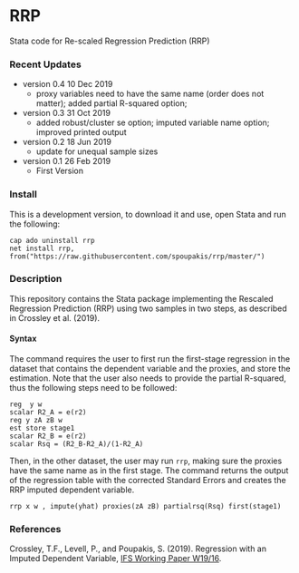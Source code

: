 # RRP
Stata code for Re-scaled Regression Prediction (RRP) 

### Recent Updates
- version 0.4 10 Dec 2019
  - proxy variables need to have the same name (order does not matter); added partial R-squared option;
- version 0.3 31 Oct 2019
  - added robust/cluster se option; imputed variable name option; improved printed output
- version 0.2 18 Jun 2019
  - update for unequal sample sizes
- version 0.1 26 Feb 2019
  - First Version

### Install
This is a development version, to download it and use, open Stata and run the following:

```
cap ado uninstall rrp
net install rrp, from("https://raw.githubusercontent.com/spoupakis/rrp/master/")
```

### Description
This repository contains the Stata package implementing the Rescaled Regression Prediction (RRP) using two samples in two steps, as described in Crossley et al. (2019). 

#### Syntax
The command requires the user to first run the first-stage regression in the dataset that contains the dependent variable and the proxies, and store the estimation. Note that the user also needs to provide the partial R-squared, thus the following steps need to be followed:

```
reg  y w
scalar R2_A = e(r2)
reg y zA zB w
est store stage1
scalar R2_B = e(r2)
scalar Rsq = (R2_B-R2_A)/(1-R2_A)
```

Then, in the other dataset, the user may run `rrp`, making sure the proxies have the same name as in the first stage. The command returns the output of the regression table with the corrected Standard Errors and creates the RRP imputed dependent variable.

```
rrp x w , impute(yhat) proxies(zA zB) partialrsq(Rsq) first(stage1) 
```


### References
Crossley, T.F., Levell, P., and Poupakis, S. (2019). Regression with an Imputed Dependent Variable, [IFS Working Paper W19/16](https://www.ifs.org.uk/publications/14165).

